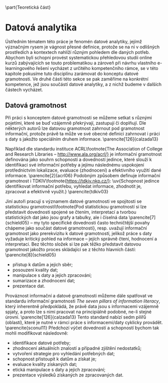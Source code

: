 \part{Teoretická část}

# Datová analytika

Ústředním tématem této práce je fenomén datové analytiky, jejímž význačným rysem je vágnost přesné definice, protože se na ni v odlišných prostředích a kontextech nahlíží různým pohledem dle daných potřeb. Abychom byli schopni provést systematickou přehledovou studii online kurzů zabývajících se touto problematikou a zároveň při návrhu vlastního e-learningového řešení vycházet z určitého kompetenčního rámce, se v této kapitole pokusíme tuto disciplínu zarámovat do konceptu datové gramotnosti. Ve druhé části této sekce se pak zaměříme na konkrétní kompetence, jež jsou součástí datové analytiky, a z nichž budeme v dalších částech vycházet.

## Datová gramotnost

Při práci s konceptem datové gramotnosti se můžeme setkat s různými pojetími, které se buď vzájemně překrývají, zastupují či doplňují. Dle některých autorů lze datovou gramotnost zahrnout pod gramotnost informační, protože právě ta může ve své obecné definici zahrnovat i práci s daty s jakožto speciálním druhem informace. \parencite[126]{calzada13}

Například dle standardu instituce ACRL\footnote{The Association of College and Research Libraries – http://www.ala.org/acrl/} je informační gramotnost definována jako souhrn schopností a dovedností jedince, které slouží k identifikaci své informační potřeby a jejímu následnému uspokojení protřednictvím lokalizace, evaluace (zhodnocení) a efektivního využití dané informace. \parencite[2]{acrl06} Podobným způsobem definuje informační gramotnost i TDKIV\footnote{https://tdkiv.nkp.cz/}: \uv{Schopnost jedince identifikovat informační potřebu, vyhledat informace, zhodnotit je, zpracovat a efektivně využít.} \parencite{tdkiv03}

Jiní autoři pracují s významem datové gramotnosti ve spojitosti se statistickou gramotností\footnote{Pod statistickou gramotností si lze představit dovednosti spojené se čtením, interpretací a tvorbou statistických dat jako jsou grafy a tabulky, ale i číselná data \parencite[7]{schield05} – my tyto specifické dovednosti často techničtější povahy chápeme jako součást datové gramotnosti}, resp. uvažují informační gramotnost jako prerekvizitu k datové gramotností, jelikož práce s daty vyžaduje kritický pohled na informace – jejích správně čtení, hodnocení a interpretaci. Bez těchto složek si lze pak těžko představit datovou gramotnost jakožto proces skládající se z těchto hlavních částí: \parencite[8]{schield05}

 - přístup k datům a jejich sběr;
 - posouzení kvality dat;
 - manipulace s daty a jejich zpracování;
 - sumarizace a zhodnocení dat;
 - prezentace dat.

Prováznost informační a datové gramotnosti můžeme dále spatřovat ve standardu informační gramotnosti *The seven pillars of information literacy*, který inherentně předpokládá, že právě data jsou s informacemi vzájemně spjaty, a proto lze s nimi pracovat na principiálně podobné, ne-li stejné úrovni. \parencite[126]{calzada13} Tento standard nabízí sedm pilířů (oblastí), které je nutné v rámci práce s informacemi/daty cyklicky provádět. \parencite{sconul11} Předchozí výčet dovedností a schopností bychom tak mohli modifikovat následovně:

- identifikace datové potřeby;
- zhodnocení aktuálních znalostí a případné zjištění nedostatků;
- vytvoření strategie pro vyhledání potřebných dat;
- schopnost přistoupit k datům a získat je;
- evaluace kvality získaných dat;
- etická manipulace s daty a jejich zpracování;
- prezentace výsledků získaných ze zpracovaných dat.

